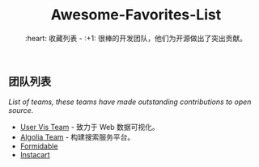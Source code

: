 <div align="center">
  <h1>Awesome-Favorites-List</h1>

  <p>:heart: 收藏列表 - :+1: 很棒的开发团队，他们为开源做出了突出贡献。</p>
</div>

<br />

## 团队列表

*List of teams, these teams have made outstanding contributions to open source.*

- [User Vis Team](https://vis.gl/) - 致力于 Web 数据可视化。
- [Algolia Team](https://community.algolia.com/) - 构建搜索服务平台。
- [Formidable](https://formidable.com/open-source/)
- [Instacart](https://www.instacart.com/opensource)
